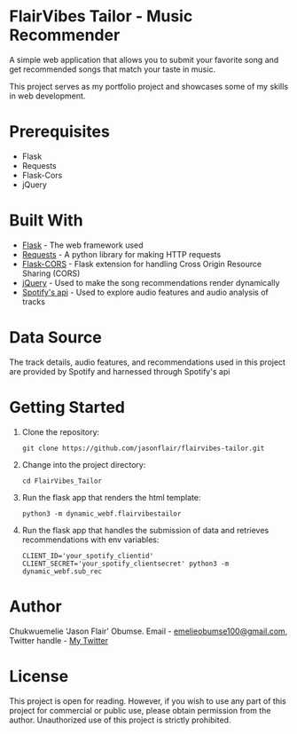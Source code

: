 # FlairVibes Tailor - Music Recommender
A simple web application that allows you to submit your favorite song and get recommended songs that match your taste in music.

This project serves as my portfolio project and showcases some of my skills in web development.

# Prerequisites
- Flask
- Requests
- Flask-Cors
- jQuery

# Built With
- <a href="https://flask.palletsprojects.com/en/2.2.x/" target="_blank">Flask</a> - The web framework used
- <a href="https://docs.python-requests.org/en/latest/" target="_blank">Requests</a> - A python library for making HTTP requests
- <a href="https://flask-cors.readthedocs.io/en/latest/" target="_blank">Flask-CORS</a> - Flask extension for handling Cross Origin Resource Sharing (CORS)
- <a href="https://api.jquery.com/" target="_blank">jQuery</a> - Used to make the song recommendations render dynamically
- <a href="https://developer.spotify.com/" target="_blank">Spotify's api</a> - Used to explore audio features and audio analysis of tracks

# Data Source
The track details, audio features, and recommendations used in this project are provided by Spotify and harnessed through Spotify's api

# Getting Started
1. Clone the repository:

   `git clone https://github.com/jasonflair/flairvibes-tailor.git`
2. Change into the project directory:

   `cd FlairVibes_Tailor`
3. Run the flask app that renders the html template:

   `python3 -m dynamic_webf.flairvibestailor`
4. Run the flask app that handles the submission of data and retrieves recommendations with env variables:

   `CLIENT_ID='your_spotify_clientid' CLIENT_SECRET='your_spotify_clientsecret' python3 -m dynamic_webf.sub_rec`

# Author
Chukwuemelie 'Jason Flair' Obumse. Email - emelieobumse100@gmail.com, Twitter handle - <a href="https://twitter.com/jasonffs_" target="_blank"> My Twitter</a>

# License
This project is open for reading. However, if you wish to use any part of this project for commercial or public use, please obtain permission from the author. Unauthorized use of this project is strictly prohibited.
